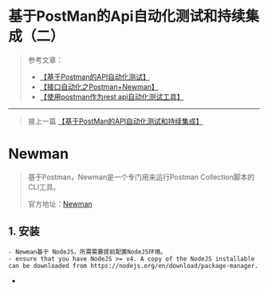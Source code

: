 # 基于PostMan的Api自动化测试和持续集成（二）

>参考文章：
>
> - [【基于Postman的API自动化测试】](https://segmentfault.com/a/1190000005055899)
> - [【接口自动化之Postman+Newman】](http://www.cnblogs.com/zuoshaowei/p/6192863.html)
> - [【使用postman作为rest api自动化测试工具】](https://segmentfault.com/a/1190000008279947)

----------

> 接上一篇 [【基于PostMan的API自动化测试和持续集成】](https://github.com/ZiqiWill/Notes/blob/master/Postman%E7%9A%84API%E8%87%AA%E5%8A%A8%E5%8C%96%E6%B5%8B%E8%AF%95%E5%92%8C%E6%8C%81%E7%BB%AD%E9%9B%86%E6%88%90.md)

# Newman
> 基于Postman，Newman是一个专门用来运行Postman Collection脚本的CLI工具。
> 
> 官方地址：[Newman](https://www.npmjs.com/package/newman)

## 1. 安装
	- Newman基于 NodeJS，所需需要提前配置NodeJS环境。
	- ensure that you have NodeJS >= v4. A copy of the NodeJS installable can be downloaded from https://nodejs.org/en/download/package-manager.
- 